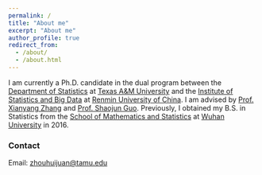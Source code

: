 ```yaml
---
permalink: /
title: "About me"
excerpt: "About me"
author_profile: true
redirect_from: 
  - /about/
  - /about.html
---
```


I am currently a Ph.D. candidate in the dual program between the [Department of Statistics](https://stat.tamu.edu/) at [Texas A&M University](https://www.tamu.edu/) and the [Institute of Statistics and Big Data](http://isbd.ruc.edu.cn/) at [Renmin University of China](https://www.ruc.edu.cn/home1024.html). I am advised by [Prof. Xianyang Zhang](https://stat.tamu.edu/~zhangxiany/) and [Prof. Shaojun Guo](https://sites.google.com/site/guoshaojun20170709/). Previously, I obtained my B.S. in Statistics from the [School of Mathematics and Statistics](https://maths.whu.edu.cn/) at [Wuhan University](http://www.whu.edu.cn/) in 2016.


### Contact
Email: zhouhuijuan@tamu.edu
